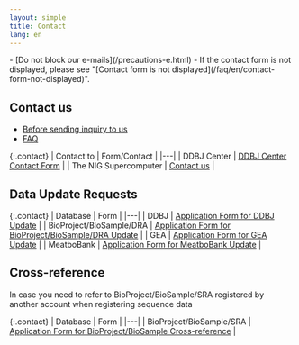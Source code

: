 ```yaml
---
layout: simple
title: Contact
lang: en
---
```


<div class="attention" markdown="1">
- [Do not block our e-mails](/precautions-e.html)
- If the contact form is not displayed, please see "[Contact form is not displayed](/faq/en/contact-form-not-displayed)".
</div>

## Contact us
- [Before sending inquiry to us](before-sending-inquiries-e.html)
- [FAQ](https://www.ddbj.nig.ac.jp/faq/en/index-e.html)

{:.contact}
| Contact to | Form/Contact |
|---|
| DDBJ Center | [DDBJ Center Contact Form](https://forms.gle/Xuzs9v24oXqPgUFG6) |
| The NIG Supercomputer | [Contact us](https://sc.ddbj.nig.ac.jp/en/application/reference/) |

## Data Update Requests

{:.contact}
| Database | Form |
|---|
| DDBJ | [Application Form for DDBJ Update](https://forms.gle/j1sjeDGKRXuKJWaU6) |
| BioProject/BioSample/DRA | [Application Form for BioProject/BioSample/DRA Update](https://forms.gle/d9cZxyzQzxPMSqW59) |
| GEA | [Application Form for GEA Update](https://forms.gle/TtzttjjxShnJ1LxdA) |
| MeatboBank | [Application Form for MeatboBank Update](https://forms.gle/5TAMFHAWmhjZTrny7) |

## Cross-reference

In case you need to refer to BioProject/BioSample/SRA registered by another account when registering sequence data

{:.contact}
| Database | Form |
|---|
| BioProject/BioSample/SRA | [Application Form for BioProject/BioSample Cross-reference](https://forms.gle/U7DUk8cGZqao6nwC8) |
